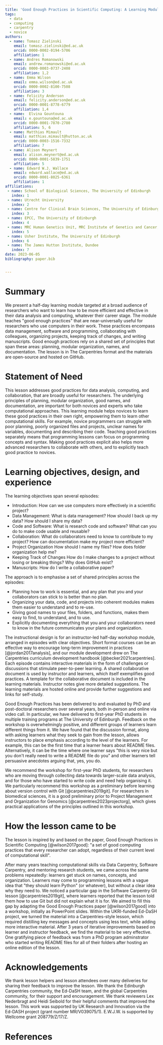 ```yaml
---
title: 'Good Enough Practices in Scientific Computing: A Learning Module for Researchers'
tags:
  - data
  - computing
  - carpentry
  - novice
authors:
  - name: Tomasz Zielinski
    email: tomasz.zielinski@ed.ac.uk
    orcid: 0000-0002-0194-5706
    affiliation: 1
  - name: Andres Romanowski
    email: andrew.romanowski@ed.ac.uk
    orcid: 0000-0003-0737-2408
    affiliation: 1,2
  - name: Emma Wilson
    email: emma.wilson@ed.ac.uk
    orcid: 0000-0002-8100-7508
    affiliation: 3
  - name: Felicity Anderson
    email: felicity.anderson@ed.ac.uk
    orcid: 0000-0001-8778-6779
    affiliation: 1,4
  - name:  Elvina Gountouna
    email: e.gountouna@ed.ac.uk
    orcid: 0000-0001-7870-2780
    affiliation: 5, 6
  - name: Matthias Mimault
    email: matthias.mimault@hutton.ac.uk
    orcid: 0000-0003-1516-7332
    affiliation: 7
  - name: Alison Meynert
    email: alison.meynert@ed.ac.uk
    orcid: 0000-0001-5839-1751
    affiliation: 5
  - name: Edward W.J. Wallace
    email: edward.wallace@ed.ac.uk
    orcid: 0000-0001-8025-6361
    affiliation: 1
affiliations:
 - name: School of Biological Sciences, The University of Edinburgh
   index: 1
 - name: Utrecht University
   index: 2
 - name: Centre for Clinical Brain Sciences, The University of Edinburgh
   index: 3
 - name: EPCC, The University of Edinburgh
   index: 4
 - name: MRC Human Genetics Unit, MRC Institute of Genetics and Cancer, The University of Edinburgh
   index: 5
 - name: Usher Institute, The University of Edinburgh
   index: 6
 - name: The James Hutton Institute, Dundee
   index: 7
date: 2023-06-05
bibliography: paper.bib


---
```


# Summary

We present a half-day learning module targeted at a broad audience of researchers who want to learn how to be more efficient and effective in their data analysis and computing, whatever their career stage.
The module teaches "good enough practices" that are near-universally useful for researchers who use computers in their work.
These practices encompass data management, software and programming, collaborating with colleagues, organizing projects, keeping track of changes, and writing manuscripts.
Good enough practices rely on a shared set of principles that span these areas: planning, modular organization, names, and documentation.
The lesson is in The Carpentries format and the materials are open-source and hosted on GitHub.


# Statement of Need

<!-- explain how the submitted artifacts contribute to computationally enabled teaching and learning, and describing how they might be adopted by others. -->

This lesson addresses good practices for data analysis, computing, and collaboration, that are broadly useful for researchers.
The underlying principles of planning, modular organization, good names, and documentation, are important for both novices and experts who take computational approaches.
This learning module helps novices to learn these good practices in their own right, empowering them to learn other computational skills.
For example, novice programmers can struggle with poor planning, poorly organized files and projects, unclear names for variables, documenting and describing their code.
Teaching good practices separately means that programming lessons can focus on programming concepts and syntax.
Making good practices explicit also helps more advanced researchers to collaborate with others, and to explicitly teach good practice to novices.


# Learning objectives, design, and experience

<!--  describe the learning objectives, content, instructional design, and experience of use in teaching and learning situations. -->

The learning objectives span several episodes:

- Introduction: How can we use computers more effectively in a scientific project?
- Data Management: What is data management? How should I back up my data? How should I share my data?
- Code and Software: What is research code and software? What can you do to make code usable and reusable?
- Collaboration: What do collaborators need to know to contribute to my project? How can documentation make my project more efficient?
- Project Organization	How should I name my files? How does folder organization help me?
- Keeping Track of Changes	How do I make changes to a project without losing or breaking things? Why does GitHub exist?
- Manuscripts:	How do I write a collaborative paper?

The approach is to emphasise a set of shared principles across the episodes:

- Planning how to work is essential, and any plan that you and your collaborators can stick to is better than no plan.
- Organizing your data, code, and projects into coherent modules makes them easier to understand and to re-use.
- Giving good names to your files, folders, and functions, makes them easy to find, to understand, and to use.
- Explicitly documenting everything that you and your collaborators need to know in the future communicates your plans and organization.

The instructional design is for an instructor-led half-day workshop module, arranged in episodes with clear objectives.
Short format courses can be an effective way to encourage long-term improvement in practices [@jordan2017analysis], and our module development drew on The Carpentries curriculum development handbook [@becker2021carpentries].
Each episode contains interactive materials in the form of challenges or discussions that stimulate peer-to-peer learning.
A shared collaborative document is used by instructor and learners, which itself exemplifies good practices.
A template for the collaborative document is included in the learning materials.
Instructor notes give more detailed suggestions.
The learning materials are hosted online and provide further suggestions and links for self-study.

Good Enough Practices has been delivered to and evaluated by PhD and post-doctoral researchers over several years, both in-person and online via video call.
In particular, we have delivered to first-year PhD students in multiple training programs at The University of Edinburgh.
Feedback on the workshop is overwhelmingly positive, and different groups of learners learn different things from it.
We have found that the discussion format, along with asking learners what they seek to gain from the lesson, allows instructors to place emphasis according to the level of the learners.
For example, this can be the first time that a learner hears about README files.
Alternatively, it can be the time where one learner says "this is very nice but you don't really need to write a README file do you" and other learners tell persuasive anecdotes arguing that, yes, you do.

We recommend the workshop for first-year PhD students, for researchers who are moving through collecting data towards larger-scale data analysis, and for those who have started to write code and need help organising it.
We particularly recommend this workshop as a preliminary before learning about version control with Git [@carpentries2019git].
For researchers in biomedical sciences, it is a good preliminary prior to Project Management and Organization for Genomics [@carpentries2023projectorg], which gives practical applications of the principles outlined in this workshop.


# How the lesson came to be

The lesson is inspired by and based on the paper, Good Enough Practices in Scientific Computing [@wilson2017good]: "a set of good computing practices that every researcher can adopt, regardless of their current level of computational skill".

After many years teaching computational skills via Data Carpentry, Software Carpentry, and mentoring research students, we came across the same problems repeatedly: learners get stuck on names, concepts, and organization.
Learners may come to programming lessons with a vague idea that "they should learn Python" (or whatever), but without a clear idea why they need to.
We noticed a particular gap in the Software Carpentry Git lesson [@carpentries2019git], where learners reported that the lesson told them how to use Git but did not explain what it is for.
We aimed to fill this gap by adapting the Good Enough Practices paper [@wilson2017good] into a workshop, initially as PowerPoint slides.
Within the UKRI-funded Ed-DaSH project, we turned the material into a Carpentries-style lesson, which required distilling key messages and concepts using less text, while adding more interactive material.
After 3 years of iterative improvements based on learner and instructor feedback, we find the material to be very effective.
One gratifying piece of feedback was from a PhD program adminstrator who started writing README files for all of their folders after hosting an online edition of the lesson.



# Acknowledgements

We thank lesson helpers and lesson attendees over many deliveries for sharing their feedback to improve the lesson.
We thank the Edinburgh Carpentries community, the Ed-DaSH team, and the global Carpentries community, for their support and encouragement.
We thank reviewers Lex Nederbragt and Heidi Seibold for their helpful comments that improved the lesson.
This work was supported by UK Research and Innovation via the Ed-DASH project (grant number MR/V039075/1).
E.W.J.W. is supported by Wellcome grant 208779/Z/17/Z.


# References
